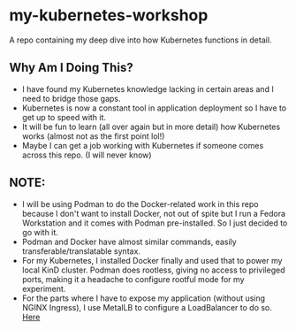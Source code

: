 # my-kubernetes-workshop
A repo containing my deep dive into how Kubernetes functions in detail.

## Why Am I Doing This?
- I have found my Kubernetes knowledge lacking in certain areas and I need to bridge those gaps.
- Kubernetes is now a constant tool in application deployment so I have to get up to speed with it.
- It will be fun to learn (all over again but in more detail) how Kubernetes works (almost not as the first point lol!)
- Maybe I can get a job working with Kubernetes if someone comes across this repo. (I will never know)

## NOTE:
- I will be using Podman to do the Docker-related work in this repo because I don't want to install Docker, not out of spite but I run a Fedora Workstation and it comes with Podman pre-installed. So I just decided to go with it.
- Podman and Docker have almost similar commands, easily transferable/translatable syntax.
- For my Kubernetes, I installed Docker finally and used that to power my local KinD cluster. Podman does rootless, giving no access to privileged ports, making it a headache to configure rootful mode for my experiment.
- For the parts where I have to expose my application (without using NGINX Ingress), I use MetalLB to configure a LoadBalancer to do so. [Here](https://metallb.org/)
